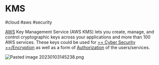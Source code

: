 # KMS
#cloud #aws #security 

[AWS](-=%20AWS%20=-/AWS.md) Key Management Service (AWS KMS) lets you create, manage, and control cryptographic keys across your applications and more than 100 AWS services. These keys could be used for [== Cyber Security ==/Encryption](==%20Cyber%20Security%20==/Encryption) as well as a form of [Authorization](Authorization) of the users/services. 



![Pasted image 20230103145238.png](Pasted%20image%2020230103145238.png)